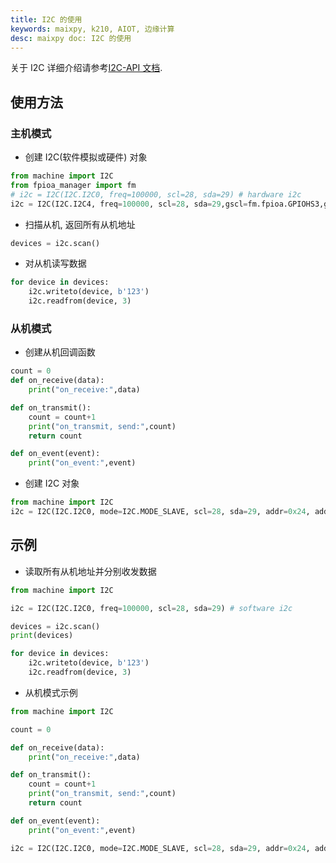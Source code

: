 ```yaml
---
title: I2C 的使用
keywords: maixpy, k210, AIOT, 边缘计算
desc: maixpy doc: I2C 的使用
---
```



关于 I2C 详细介绍请参考[I2C-API 文档](../../api_reference/machine/i2c.md).

## 使用方法

### 主机模式

* 创建 I2C(软件模拟或硬件) 对象

```python
from machine import I2C
from fpioa_manager import fm
# i2c = I2C(I2C.I2C0, freq=100000, scl=28, sda=29) # hardware i2c
i2c = I2C(I2C.I2C4, freq=100000, scl=28, sda=29,gscl=fm.fpioa.GPIOHS3,gsda=fm.fpioa.GPIOHS2) # software i2c
```

* 扫描从机, 返回所有从机地址

```python
devices = i2c.scan()
```

* 对从机读写数据

```python
for device in devices:
    i2c.writeto(device, b'123')
    i2c.readfrom(device, 3)
```

### 从机模式

* 创建从机回调函数

```python
count = 0
def on_receive(data):
    print("on_receive:",data)

def on_transmit():
    count = count+1
    print("on_transmit, send:",count)
    return count

def on_event(event):
    print("on_event:",event)
```

* 创建 I2C 对象

```python
from machine import I2C
i2c = I2C(I2C.I2C0, mode=I2C.MODE_SLAVE, scl=28, sda=29, addr=0x24, addr_size=7, on_receive=on_receive, on_transmit=on_transmit, on_event=on_event)
```

## 示例

* 读取所有从机地址并分别收发数据

```python
from machine import I2C

i2c = I2C(I2C.I2C0, freq=100000, scl=28, sda=29) # software i2c

devices = i2c.scan()
print(devices)

for device in devices:
    i2c.writeto(device, b'123')
    i2c.readfrom(device, 3)
```

* 从机模式示例

```python
from machine import I2C

count = 0

def on_receive(data):
    print("on_receive:",data)

def on_transmit():
    count = count+1
    print("on_transmit, send:",count)
    return count

def on_event(event):
    print("on_event:",event)

i2c = I2C(I2C.I2C0, mode=I2C.MODE_SLAVE, scl=28, sda=29, addr=0x24, addr_size=7, on_receive=on_receive, on_transmit=on_transmit, on_event=on_event)
```